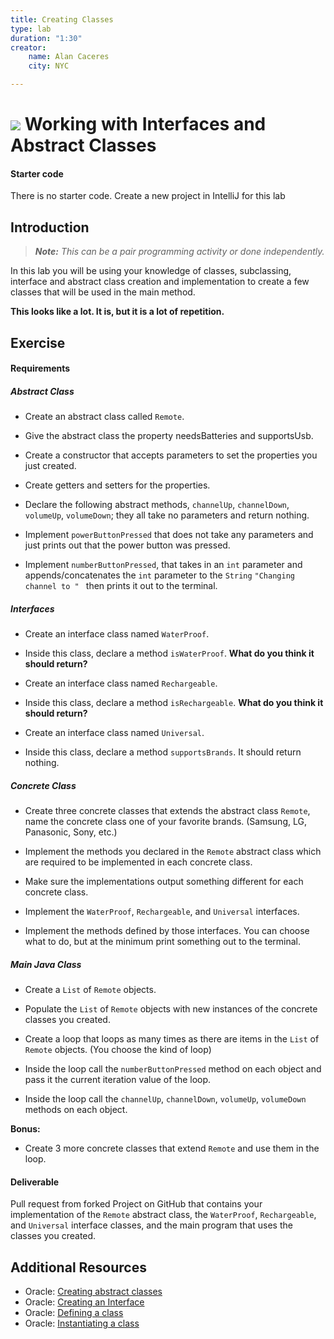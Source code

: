 ```yaml
---
title: Creating Classes
type: lab
duration: "1:30"
creator:
    name: Alan Caceres
    city: NYC

---
```


# ![](https://ga-dash.s3.amazonaws.com/production/assets/logo-9f88ae6c9c3871690e33280fcf557f33.png) Working with Interfaces and Abstract Classes

#### Starter code

There is no starter code.
Create a new project in IntelliJ for this lab

## Introduction

> ***Note:*** _This can be a pair programming activity or done independently._

In this lab you will be using your knowledge of classes, subclassing, interface and abstract class creation and implementation to create a few classes that will be used in the main method.

**This looks like a lot. It is, but it is a lot of repetition.**

## Exercise

#### Requirements

##### Abstract Class

- Create an abstract class called `Remote`.

- Give the abstract class the property needsBatteries and supportsUsb.

- Create a constructor that accepts parameters to set the properties you just created.

- Create getters and setters for the properties.

- Declare the following abstract methods, `channelUp`, `channelDown`, `volumeUp`, `volumeDown`; they all take no parameters and return nothing.

- Implement
`powerButtonPressed` that does not take any parameters and just prints out that the power button was pressed.

- Implement `numberButtonPressed`, that takes in an `int` parameter and appends/concatenates the `int` parameter to the `String` ```"Changing channel to " ``` then prints it out to the terminal.

##### Interfaces
- Create an interface class named `WaterProof`.
- Inside this class, declare a method `isWaterProof`. **What do you think it should return?**


- Create an interface class named `Rechargeable`.
- Inside this class, declare a method `isRechargeable`. **What do you think it should return?**


- Create an interface class named `Universal`.
- Inside this class, declare a method `supportsBrands`. It should return nothing.

##### Concrete Class
- Create three concrete classes that extends the abstract class `Remote`, name the concrete class one of your favorite brands. (Samsung, LG, Panasonic, Sony, etc.)

- Implement the methods you declared in the `Remote` abstract class which are required to be implemented in each concrete class.

- Make sure the implementations output something different for each concrete class.

- Implement the `WaterProof`, `Rechargeable`, and `Universal` interfaces.

- Implement the methods defined by those interfaces. You can choose what to do, but at the minimum print something out to the terminal.

##### Main Java Class
- Create a `List` of `Remote` objects.

- Populate the `List` of `Remote` objects with new instances of the concrete classes you created.

- Create a loop that loops as many times as there are items in the `List` of `Remote` objects. (You choose the kind of loop)

- Inside the loop call the `numberButtonPressed` method on each object and pass it the current iteration value of the loop.

- Inside the loop call the `channelUp`, `channelDown`, `volumeUp`, `volumeDown` methods on each object.

**Bonus:**
- Create 3 more concrete classes that extend `Remote` and use them in the loop.


#### Deliverable

Pull request from forked Project on GitHub that contains your implementation of the `Remote` abstract class, the `WaterProof`, `Rechargeable`, and `Universal` interface classes, and the main program that uses the classes you created.

## Additional Resources

- Oracle: [Creating abstract classes](https://docs.oracle.com/javase/tutorial/java/IandI/abstract.html)
- Oracle: [Creating an Interface](https://docs.oracle.com/javase/tutorial/java/IandI/createinterface.html)
- Oracle: [Defining a class](https://docs.oracle.com/javase/tutorial/java/javaOO/classes.html)
- Oracle: [Instantiating a class](https://docs.oracle.com/javase/tutorial/java/javaOO/objects.html)

